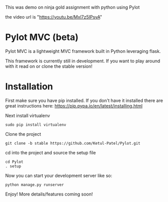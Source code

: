 This was demo on ninja gold assignment with python using Pylot

the video url is "https://youtu.be/Mxl7z5IPsyA"




















# Pylot MVC (beta)
Pylot MVC is a lightweight MVC framework built in Python leveraging flask.

This framework is currently still in development. If you want to play around with it read on or clone the stable version!

# Installation

First make sure you have pip installed. If you don't have it installed there are great instructions here: https://pip.pypa.io/en/latest/installing.html

Next install virtualenv
```
sudo pip install virtualenv
```

Clone the project
```
git clone -b stable https://github.com/Ketul-Patel/Pylot.git
```

cd into the project and source the setup file
```
cd Pylot
. setup
```

Now you can start your development server like so:
```
python manage.py runserver
```

Enjoy! More details/features coming soon!
